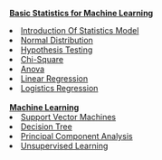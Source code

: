 <b><a href="http://mlaileader.com/category/statistics-model/9" color='green' target='_blank'>Basic Statistics for Machine Learning</a></b>
<br />
<li><a href="http://mlaileader.com/post/-introduction-of-statistics-model" target='_blank'>Introduction Of Statistics Model</a></li>
<li><a href="http://mlaileader.com/post/normal-distribution" target='_blank'>Normal Distribution</a></li>
<li><a href="http://mlaileader.com/post/hypothesis-testing-in-statistics" target='_blank'>Hypothesis Testing</a></li>
<li><a href="http://mlaileader.com/post/chi-square" target='_blank'>Chi-Square</a></li>
<li><a href="http://mlaileader.com/post/anova" target='_blank'>Anova</a></li>
<li><a href="#" target='_blank'>Linear Regression</a></li>
<li><a href="#" target='_blank'>Logistics Regression</a></li>
<br />
<b><a href="http://mlaileader.com/category/machine-learning/1" color='green' target='_blank'>Machine Learning</a></b>
<br />
<li><a href="http://mlaileader.com/post/support-vector-machines" target='_blank'>Support Vector Machines</a></li>
<li><a href="http://mlaileader.com/post/decision-tree" target='_blank'>Decision Tree</a></li>
<li><a href="http://mlaileader.com/post/principal-component-analysis" target='_blank'>Principal Component Analysis</a></li>
<li><a href="http://mlaileader.com/post/unsupervised-learning" target='_blank'>Unsupervised Learning</a></li>

